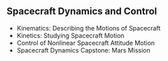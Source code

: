 ## Spacecraft Dynamics and Control
- Kinematics: Describing the Motions of Spacecraft
- Kinetics: Studying Spacecraft Motion		
- Control of Nonlinear Spacecraft Attitude Motion		
- Spacecraft Dynamics Capstone: Mars Mission
